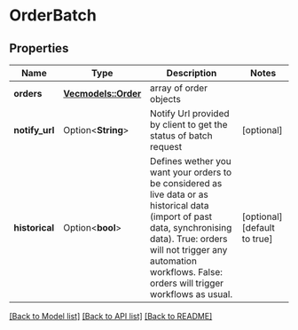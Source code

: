 # OrderBatch

## Properties

Name | Type | Description | Notes
------------ | ------------- | ------------- | -------------
**orders** | [**Vec<models::Order>**](order.md) | array of order objects | 
**notify_url** | Option<**String**> | Notify Url provided by client to get the status of batch request | [optional]
**historical** | Option<**bool**> | Defines wether you want your orders to be considered as live data or as historical data (import of past data, synchronising data). True: orders will not trigger any automation workflows. False: orders will trigger workflows as usual. | [optional][default to true]

[[Back to Model list]](../README.md#documentation-for-models) [[Back to API list]](../README.md#documentation-for-api-endpoints) [[Back to README]](../README.md)


